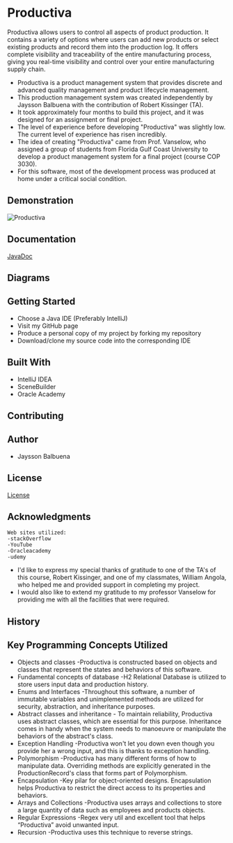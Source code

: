 
# Productiva
Productiva allows users to control all aspects of product production. It contains a variety of options where users can add new products or select existing products and record them into the production log. It offers complete visibility and traceability of the entire manufacturing process, giving you real-time visibility and control over your entire manufacturing supply chain.

 - Productiva is a product management system that provides discrete and advanced quality 			management and product lifecycle management.	
 - This production management system was created independently by Jaysson Balbuena with the contribution of Robert Kissinger (TA).
 - It took approximately four months to build this project, and it was designed for an assignment or final project.
 - The level of experience before developing "Productiva" was slightly low. The current level of experience has risen incredibly.
 - The idea of creating "Productiva" came from Prof. Vanselow, who assigned a group of students from Florida Gulf Coast University to develop a product management system for a final project (course COP 3030).
 - For this software, most of the development process was produced at home under a critical social condition.
 
## Demonstration
![Productiva](https://user-images.githubusercontent.com/49848214/100568320-eac30800-3298-11eb-9284-b4e6e90f8eb8.gif)


## Documentation
[JavaDoc](https://jayssonbf.github.io/JavaFXOOP/)


## Diagrams


## Getting Started

 -  Choose a Java IDE (Preferably IntelliJ)
 - Visit my GitHub page
 - Produce a personal copy of my project by forking my repository
 - Download/clone my source code into the corresponding IDE

## Built With

 - IntelliJ IDEA
 - SceneBuilder
 - Oracle Academy

## Contributing


## Author

 - Jaysson Balbuena

## License
[License](https://github.com/jayssonbf/JavaFXOOP/blob/master/LICENSE)

## Acknowledgments
	Web sites utilized:
	-stackOverflow
	-YouTube
	-Oracleacademy
	-udemy

 - I'd like to express my special thanks of gratitude to one of the TA's of this course, Robert Kissinger, and one of my classmates, William Angola, who helped me and provided support in completing my project.
 - I would also like to extend my gratitude to my professor Vanselow for providing me with all the facilities that were required.

## History


## Key Programming Concepts Utilized

 - Objects and classes
		-Productiva is constructed based on objects and classes that represent the states and 			behaviors of this software.  
 - Fundamental concepts of database
		 -H2 Relational Database is utilized to store users input data and production history.
 - Enums and Interfaces
		-Throughout this software, a number of immutable variables and unimplemented methods are utilized for security, abstraction, and inheritance purposes.
 - Abstract classes and inheritance
		 - To maintain reliability, Productiva uses abstract classes, which are essential for this purpose. Inheritance comes in handy when the system needs to manoeuvre or manipulate the behaviors of the abstract's class. 
 - Exception Handling
		 -Productiva won't let you down even though you provide her a wrong input, and this is thanks to exception handling.
 - Polymorphism
-Productiva has many different forms of how to manipulate data. Overriding methods are      explicitly generated in the ProductionRecord's class that forms part of Polymorphism.
 - Encapsulation 
		-Key pilar for object-oriented designs. Encapsulation helps Productiva to restrict the direct access to its properties and behaviors.
 - Arrays and Collections
	-Productiva uses arrays and collections to store a large quantity of data such as employees and products objects.
 - Regular Expressions
		-Regex very util and excellent tool that helps “Productiva” avoid unwanted input.
 - Recursion
		-Productiva uses this technique to reverse strings.
